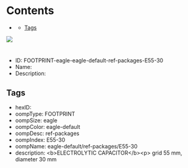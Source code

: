 



Contents
========

* [](#)
	* [Tags](#tags)
  
![][im]
# 

- ID: FOOTPRINT-eagle-eagle-default-ref-packages-E55-30
- Name: 
- Description: 

## Tags

- hexID: 
- oompType: FOOTPRINT
- oompSize: eagle
- oompColor: eagle-default
- oompDesc: ref-packages
- oompIndex: E55-30
- oompName: eagle-default/ref-packages/E55-30
- description: &lt;b&gt;ELECTROLYTIC CAPACITOR&lt;/b&gt;&lt;p&gt;&#xD;
grid 55 mm, diameter 30 mm



[im]: image.png
